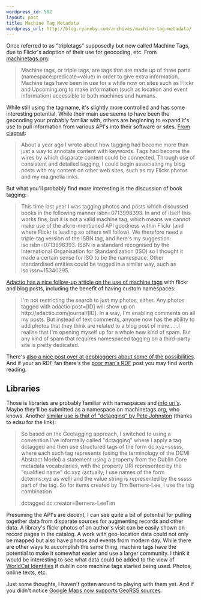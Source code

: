 ```yaml
--- 
wordpress_id: 502
layout: post
title: Machine Tag Metadata
wordpress_url: http://blog.ryaneby.com/archives/machine-tag-metadata/
---
```

Once referred to as "tripletags" supposedly but now called Machine Tags, due to Flickr's adoption of their use for geocoding, etc. From <a href="http://machinetags.org/wiki/Main_Page">machinetags.org</a>:

<blockquote>Machine tags, or triple tags, are tags that are made up of three parts (namespace:predicate=value) in order to give extra information. Machine tags have been in use for a while now on sites such as Flickr and Upcoming.org to make information (such as location and event information) accessible to both machines and humans.</blockquote>

While still using the tag name, it's slightly more controlled and has some interesting potential. While their main use seems to have been the geocoding your probably familiar with, others are beginning to expand it's use to pull information from various API's into their software or sites. <a href="http://www.clagnut.com/blog/1907/">From clagnut</a>:

<blockquote>About a year ago I wrote about how tagging had become more than just a way to annotate content with keywords. Tags had become the wires by which disparate content could be connected. Through use of consistent and detailed tagging, I could begin associating my blog posts with my content on other web sites, such as my Flickr photos and my ma.gnolia links.</blockquote>

But what you'll probably find more interesting is the discussion of book tagging:

<blockquote>This time last year I was tagging photos and posts which discussed books in the following manner isbn=0713998393. In and of itself this works fine, but it is not a valid machine tag, which means we cannot make use of the afore-mentioned API goodness within Flickr (and where Flickr is leading so others will follow). We therefore need a triple-tag version of the ISBN tag, and here's my suggestion: iso:isbn=0713998393. ISBN is a standard recognised by the International Organisation for Standardization (ISO) so I thought it made a certain sense for ISO to be the namespace. Other standardised entities could be tagged in a similar way, such as iso:issn=15340295.</blockquote>

<a href="http://adactio.com/journal/1274">Adactio has a nice follow-up article on the use of machine tags</a> with flickr and blog posts, including the benefit of having custom namespaces:

<blockquote>I'm not restricting the search to just my photos, either. Any photos tagged with adactio:post=[ID] will show up on http://adactio.com/journal/[ID]. In a way, I'm enabling comments on all my posts. But instead of text comments, anyone now has the ability to add photos that they think are related to a blog post of mine......I realise that I'm opening myself up for a whole new kind of spam. But any kind of spam that requires namespaced tagging on a third-party site is pretty dedicated.</blockquote>

There's <a href="http://geobloggers.com/archives/2007/01/24/offtopic-ish-flickr-ramps-up-triple-tag-support/">also a nice post over at geobloggers about some of the possibilities</a>. And if your an RDF fan there's the <a href="http://weblog.scifihifi.com/2005/08/05/meta-tags-the-poor-mans-rdf">poor man's RDF</a> post you may find worth reading.

<h2>Libraries</h2>

Those is libraries are probably familiar with namespaces and <a href="http://info-uri.info/">info uri's</a>. Maybe they'll be submitted as a namespace on machinetags.org, who knows. Another <a href="http://efoundations.typepad.com/efoundations/2006/10/dctagged.html">similar use is that of "dctagging" by Pete Johnston</a> (thanks to edsu for the link):

<blockquote>So based on the Geotagging approach, I switched to using a convention I've informally called "dctagging" where I apply a tag dctagged and then use structured tags of the form dc:xyz=sssss, where each such tag represents (using the terminology of the DCMI Abstract Model) a statement using a property from the Dublin Core metadata vocabularies, with the property URI represented by the "qualified name" dc:xyz (actually, I use names of the form dcterms:xyz as well) and the value string is represented by the sssss part of the tag. So for items created by Tim Berners-Lee, I use the tag combination

dctagged dc:creator=Berners-LeeTim</blockquote>

Presuming the API's are decent, I can see quite a bit of potential for pulling together data from disparate sources for augmenting records and other data. A library's flickr photos of an author's visit can be easily shown on record pages in the catalog.  A work with geo-location data could not only be mapped but also have photos and events from modern day. While there are other ways to accomplish the same thing, machine tags have the potential to make it somewhat easier and use a larger community. I think it would be interesting to see what data could be added to the view of <a href="http://orlabs.oclc.org/Identities/">WorldCat Identities</a> if dublin core machine tags started being used. Photos, online texts, etc.

Just some thoughts, I haven't gotten around to playing with them yet. And if you didn't notice <a href="http://maps.google.com/maps?q=http://slashgeo.org/index.rss">Google Maps now supports GeoRSS sources</a>.
